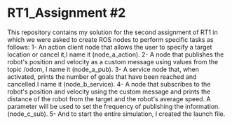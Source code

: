 RT1_Assignment #2
=================

This repository contains my solution for the second assignment of RT1 in which we were asked to create ROS nodes to perform specific tasks as follows: 
1- An action client node that allows the user to specify a target location or cancel it,I name it (node_a_action).
2- A node that publishes the robot's position and velocity as a custom message using values from the topic /odom, I name it (node_a_pub).
3- A service node that, when activated, prints the number of goals that have been reached and cancelled.I name it (node_b_service).
4- A node that subscribes to the robot's position and velocity using the custom message and prints the distance of the robot from the target and the robot's average speed. A parameter will be used to set the frequency of publishing the information. (node_c_sub).
5- And to start the entire simulation, I created the launch file.

